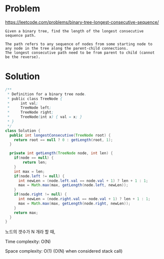 # Problem
https://leetcode.com/problems/binary-tree-longest-consecutive-sequence/
```
Given a binary tree, find the length of the longest consecutive sequence path.

The path refers to any sequence of nodes from some starting node to any node in the tree along the parent-child connections. 
The longest consecutive path need to be from parent to child (cannot be the reverse).
```

# Solution
```java
/**
 * Definition for a binary tree node.
 * public class TreeNode {
 *     int val;
 *     TreeNode left;
 *     TreeNode right;
 *     TreeNode(int x) { val = x; }
 * }
 */
class Solution {
  public int longestConsecutive(TreeNode root) {
    return root == null ? 0 : getLength(root, 1);
  }

  private int getLength(TreeNode node, int len) {
    if(node == null) {
        return len;
    }
    int max = len;
    if(node.left != null) {
      int newLen = (node.left.val == node.val + 1) ? len + 1 : 1;
      max = Math.max(max, getLength(node.left, newLen));
    }
    if(node.right != null) {
      int newLen = (node.right.val == node.val + 1) ? len + 1 : 1;
      max = Math.max(max, getLength(node.right, newLen));
    }
    return max;
  }
}
```
노드의 갯수가 N 개라 할 때,

Time complexity: O(N)

Space complexity: O(1) (O(N) when considered stack call)
